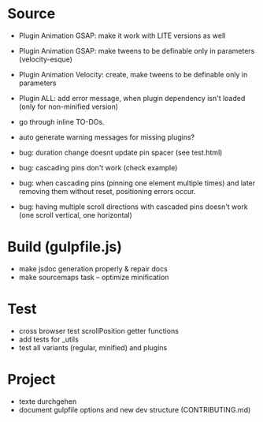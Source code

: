 # Source

 - Plugin Animation GSAP: make it work with LITE versions as well
 - Plugin Animation GSAP: make tweens to be definable only in parameters (velocity-esque)
 - Plugin Animation Velocity: create, make tweens to be definable only in parameters
 - Plugin ALL: add error message, when plugin dependency isn't loaded (only for non-minified version)
 - go through inline TO-DOs.
 
 - auto generate warning messages for missing plugins?
 - bug: duration change doesnt update pin spacer (see test.html)
 - bug: cascading pins don't work (check example)

 - bug: when cascading pins (pinning one element multiple times) and later removing them without reset, positioning errors occur.
 - bug: having multiple scroll directions with cascaded pins doesn't work (one scroll vertical, one horizontal)

# Build (gulpfile.js)
 - make jsdoc generation properly & repair docs
 - make sourcemaps task
 – optimize minification

# Test
 - cross browser test scrollPosition getter functions
 - add tests for _utils
 - test all variants (regular, minified) and plugins

# Project
 - texte durchgehen
 - document gulpfile options and new dev structure (CONTRIBUTING.md)